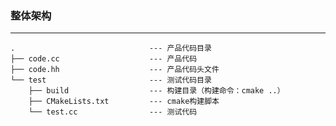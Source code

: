 ### 整体架构 ###

-------------------------------------------------------------------------------
```
.                              --- 产品代码目录
├── code.cc                    --- 产品代码
├── code.hh                    --- 产品代码头文件
└── test                       --- 测试代码目录
    ├── build                  --- 构建目录（构建命令：cmake ..）
    ├── CMakeLists.txt         --- cmake构建脚本
    └── test.cc                --- 测试代码
```
